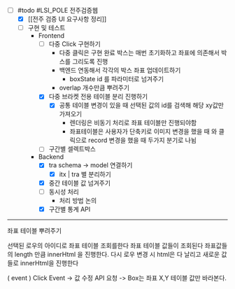 
- [ ] #todo #LSI_POLE 전주검증웹
	- [x] [[전주 검증 UI 요구사항 정리]]
	- [ ] 구현 및 테스트 
		- Frontend
			- [ ] 다중 Click 구현하기 
				- 다중 클릭은 구현 완료 
					박스는 매번 초기화하고 좌표에 의존해서 박스를 그리도록 진행 
				- 백엔드 연동해서 각각의 박스 좌표 업데이트하기 
					- boxState id 를 파라미터로 넘겨주기 
				- overlap 개수만큼 뿌려주기 
			- [x] 다중 브라켓 전용 테이블 분리 진행하기 
				- [x] 공통 테이블 변경이 있을 때 선택된 값의 id를 검색해 해당 xy값만 가져오기 
					-  렌더링은 비동기 처리로 좌표 테이블만 진행되야함 
					-  좌표테이블은 사용자가 단축키로 이미지 변경을 했을 때 와 클릭으로 record 변경을 했을 때 두가지 분기로 나뉨 
			- [ ] 구간별 셀렉트박스 
		- Backend 
			- [x] tra schema -> model 연결하기  
				- [x] itx | tra 별 분리하기 
			- [x] 중간 테이블 값 넘겨주기 
			- [ ] 동시성 처리 
				- 처리 방법 논의 
			- [x] 구간별 통계 API 

---
좌표 테이블 뿌려주기 

선택된 로우의 아이디로 좌표 테이블 조회를한다
좌표 테이블 값들이 조회된다
좌표값들의 length 만큼 innerHtml 을 진행한다. 
다시 로우 변경 시 html은 다 날리고 새로운 값들로 innerHtml을 진행한다 

( event )
Click Event  -> 값 수정 API 요청 -> Box는 좌표 X,Y 테이블 값만 바라본다. 